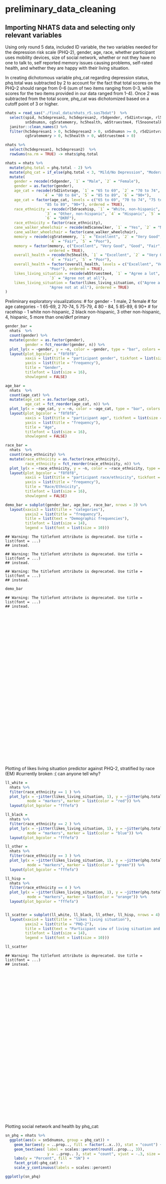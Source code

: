 preliminary\_data\_cleaning
================

## Importing NHATS data and selecting only relevant variables

Using only round 5 data, included ID variable, the two variables needed
for the depression risk scale (PHQ-2), gender, age, race, whether
participant uses mobility devices, size of social network, whether or
not they have no one to talk to, self reported memory issues causing
problems, self-rated health, and whether they are happy with their
living situation.

In creating dichotomous variable phq\_cat regarding depression status,
phq.total was subtracted by 2 to account for the fact that total scores
on the PHQ-2 should range from 0-6 (sum of two items ranging from 0-3,
while scores for the two items provided in our data ranged from 1-4).
Once 2 was subtracted from the total score, phq\_cat was dichotomized
based on a cutoff point of 3 or higher.

``` r
nhats = read_sas("./final_data/nhats_r5.sas7bdat")  %>%
  select(spid, hc5depresan1, hc5depresan2, r5dgender, r5d2intvrage, rl5dracehisp, md5canewlker, 
         sn5dnumsn, cg5ratememry, hc5health, wb5truestme4, fl5noonetalk, cg5ofmemprob) %>%
  janitor::clean_names() %>%   
  filter(hc5depresan1 > 0, hc5depresan2 > 0, sn5dnumsn >= 0, r5d2intvrage > 0, md5canewlker > 0, 
         cg5ratememry > 0, hc5health > 0, wb5truestme4 > 0)

nhats %>% 
  select(hc5depresan1, hc5depresan2)  %>% 
  rowSums(na.rm = TRUE) -> nhats$phq.total

nhats = nhats %>%
  mutate(phq.total = phq.total - 2) %>% 
  mutate(phq_cat = if_else(phq.total < 3, "Mild/No Depression", "Moderate/Severe Depression")) %>% 
  mutate(
    gender = recode(r5dgender, `1` = "Male", `2` = "Female"),
    gender = as.factor(gender),
    age_cat = recode(r5d2intvrage, `1` = "65 to 69", `2` = "70 to 74", `3` = "75 to 79", 
                 `4` = "80 to 84", `5` = "85 to 89", `6` = "90+"),
    age_cat = factor(age_cat, levels = c("65 to 69", "70 to 74", "75 to 79", "80 to 84", 
                  "85 to 89", "90+"), ordered = TRUE),
    race_ethnicity = recode(rl5dracehisp, `1` = "White, non-hispanic", `2` = "Black, non-hispanic", 
                  `3` = "Other, non-hispanic", `4` = "Hispanic", `5` = "More than one DKRF primary", 
                  `6` = "DKRF"),
    race_ethnicity = factor(race_ethnicity),
    cane_walker_wheelchair = recode(md5canewlker, `1` = "Yes", `2` = "No"),
    cane_walker_wheelchair = factor(cane_walker_wheelchair),
    memory = recode(cg5ratememry, `1` = "Excellent", `2` = "Very Good", `3` = "Good", 
                    `4` = "Fair", `5` = "Poor"),
    memory = factor(memory, c("Excellent", "Very Good", "Good", "Fair", "Poor"), 
                    ordered = TRUE),
    overall_health = recode(hc5health, `1` = "Excellent", `2` = "Very Good", `3` = "Good", 
                    `4` = "Fair", `5` = "Poor"),
    overall_health = factor(overall_health, levels = c("Excellent", "Very Good", "Good", "Fair", 
                    "Poor"), ordered = TRUE),
    likes_living_situation = recode(wb5truestme4, `1` = "Agree a lot", `2` = "Agree a little", 
                    `3` = "Agree not at all"),
    likes_living_situation = factor(likes_living_situation, c("Agree a lot", "Agree a little", 
                    "Agree not at all"), ordered = TRUE)
)
```

Preliminary exploratory visualizations: \# for gender - 1 male, 2 female
\# for age categories - 1 65-69, 2 70-74, 5 75-79, 4 80 - 84, 5 85-89, 6
90+ \# for racehisp - 1 white non-hispanic, 2 black non-hispanic, 3
other non-hispanic, 4, hispanic, 5 more than one/dkrf primary

``` r
gender_bar = 
  nhats  %>%   
  count(gender) %>% 
  mutate(gender = as.factor(gender),
         gender = fct_reorder(gender, n)) %>% 
  plot_ly(x = ~gender, y = ~n, color = ~gender, type = "bar", colors = "viridis") %>% 
  layout(plot_bgcolor = "f8f8f8",
         xaxis = list(title = "participant gender", tickfont = list(size = 11)), 
         yaxis = list(title = "frequency"), 
         title = "Gender",  
         titlefont = list(size = 16),
         showlegend = FALSE)

age_bar = 
  nhats  %>%   
  count(age_cat) %>% 
  mutate(age_cat = as.factor(age_cat),
         age_cat = fct_reorder(age_cat, n)) %>% 
  plot_ly(x = ~age_cat, y = ~n, color = ~age_cat, type = "bar", colors = "viridis") %>% 
  layout(plot_bgcolor = "f8f8f8",
         xaxis = list(title = "participant age", tickfont = list(size = 11)), 
         yaxis = list(title = "frequency"), 
         title = "Age",  
         titlefont = list(size = 16),
         showlegend = FALSE)

race_bar = 
  nhats  %>%   
  count(race_ethnicity) %>% 
  mutate(race_ethnicity = as.factor(race_ethnicity),
         race_ethnicity = fct_reorder(race_ethnicity, n)) %>% 
  plot_ly(x = ~race_ethnicity, y = ~n, color = ~race_ethnicity, type = "bar", colors = "viridis") %>% 
  layout(plot_bgcolor = "f8f8f8",
         xaxis = list(title = "participant race/ethnicity", tickfont = list(size = 11)), 
         yaxis = list(title = "frequency"), 
         title = "Race/Ethnicity",  
         titlefont = list(size = 16),
         showlegend = FALSE)

demo_bar = subplot(gender_bar, age_bar, race_bar, nrows = 3) %>%
  layout(xaxis3 = list(title = "categories"), 
         yaxis2 = list(title = "frequency"),
         title = list(text = "Demographic frequencies"), 
         titlefont = list(size = 14),
         legend = list(font = list(size = 10)))
```

    ## Warning: The titlefont attribute is deprecated. Use title = list(font = ...)
    ## instead.

    ## Warning: The titlefont attribute is deprecated. Use title = list(font = ...)
    ## instead.

    ## Warning: The titlefont attribute is deprecated. Use title = list(font = ...)
    ## instead.

``` r
demo_bar 
```

    ## Warning: The titlefont attribute is deprecated. Use title = list(font = ...)
    ## instead.

<div id="htmlwidget-64c8dfe68b00bcf84b1a" style="width:672px;height:480px;" class="plotly html-widget"></div>
<script type="application/json" data-for="htmlwidget-64c8dfe68b00bcf84b1a">{"x":{"data":[{"x":["Male"],"y":[2883],"type":"bar","name":"Male","marker":{"color":"rgba(68,1,84,1)","line":{"color":"rgba(68,1,84,1)"}},"textfont":{"color":"rgba(68,1,84,1)"},"error_y":{"color":"rgba(68,1,84,1)"},"error_x":{"color":"rgba(68,1,84,1)"},"xaxis":"x","yaxis":"y","frame":null},{"x":["Female"],"y":[3945],"type":"bar","name":"Female","marker":{"color":"rgba(253,231,37,1)","line":{"color":"rgba(253,231,37,1)"}},"textfont":{"color":"rgba(253,231,37,1)"},"error_y":{"color":"rgba(253,231,37,1)"},"error_x":{"color":"rgba(253,231,37,1)"},"xaxis":"x","yaxis":"y","frame":null},{"x":["70 to 74"],"y":[1664],"type":"bar","name":"70 to 74","marker":{"color":"rgba(253,231,37,1)","line":{"color":"rgba(253,231,37,1)"}},"textfont":{"color":"rgba(253,231,37,1)"},"error_y":{"color":"rgba(253,231,37,1)"},"error_x":{"color":"rgba(253,231,37,1)"},"xaxis":"x2","yaxis":"y2","frame":null},{"x":["75 to 79"],"y":[1484],"type":"bar","name":"75 to 79","marker":{"color":"rgba(122,209,81,1)","line":{"color":"rgba(122,209,81,1)"}},"textfont":{"color":"rgba(122,209,81,1)"},"error_y":{"color":"rgba(122,209,81,1)"},"error_x":{"color":"rgba(122,209,81,1)"},"xaxis":"x2","yaxis":"y2","frame":null},{"x":["80 to 84"],"y":[1275],"type":"bar","name":"80 to 84","marker":{"color":"rgba(34,168,132,1)","line":{"color":"rgba(34,168,132,1)"}},"textfont":{"color":"rgba(34,168,132,1)"},"error_y":{"color":"rgba(34,168,132,1)"},"error_x":{"color":"rgba(34,168,132,1)"},"xaxis":"x2","yaxis":"y2","frame":null},{"x":["65 to 69"],"y":[983],"type":"bar","name":"65 to 69","marker":{"color":"rgba(42,120,142,1)","line":{"color":"rgba(42,120,142,1)"}},"textfont":{"color":"rgba(42,120,142,1)"},"error_y":{"color":"rgba(42,120,142,1)"},"error_x":{"color":"rgba(42,120,142,1)"},"xaxis":"x2","yaxis":"y2","frame":null},{"x":["85 to 89"],"y":[888],"type":"bar","name":"85 to 89","marker":{"color":"rgba(65,68,135,1)","line":{"color":"rgba(65,68,135,1)"}},"textfont":{"color":"rgba(65,68,135,1)"},"error_y":{"color":"rgba(65,68,135,1)"},"error_x":{"color":"rgba(65,68,135,1)"},"xaxis":"x2","yaxis":"y2","frame":null},{"x":["90+"],"y":[534],"type":"bar","name":"90+","marker":{"color":"rgba(68,1,84,1)","line":{"color":"rgba(68,1,84,1)"}},"textfont":{"color":"rgba(68,1,84,1)"},"error_y":{"color":"rgba(68,1,84,1)"},"error_x":{"color":"rgba(68,1,84,1)"},"xaxis":"x2","yaxis":"y2","frame":null},{"x":["More than one DKRF primary"],"y":[8],"type":"bar","name":"More than one DKRF primary","marker":{"color":"rgba(68,1,84,1)","line":{"color":"rgba(68,1,84,1)"}},"textfont":{"color":"rgba(68,1,84,1)"},"error_y":{"color":"rgba(68,1,84,1)"},"error_x":{"color":"rgba(68,1,84,1)"},"xaxis":"x3","yaxis":"y3","frame":null},{"x":["DKRF"],"y":[27],"type":"bar","name":"DKRF","marker":{"color":"rgba(65,68,135,1)","line":{"color":"rgba(65,68,135,1)"}},"textfont":{"color":"rgba(65,68,135,1)"},"error_y":{"color":"rgba(65,68,135,1)"},"error_x":{"color":"rgba(65,68,135,1)"},"xaxis":"x3","yaxis":"y3","frame":null},{"x":["Other, non-hispanic"],"y":[187],"type":"bar","name":"Other, non-hispanic","marker":{"color":"rgba(42,120,142,1)","line":{"color":"rgba(42,120,142,1)"}},"textfont":{"color":"rgba(42,120,142,1)"},"error_y":{"color":"rgba(42,120,142,1)"},"error_x":{"color":"rgba(42,120,142,1)"},"xaxis":"x3","yaxis":"y3","frame":null},{"x":["Hispanic"],"y":[382],"type":"bar","name":"Hispanic","marker":{"color":"rgba(34,168,132,1)","line":{"color":"rgba(34,168,132,1)"}},"textfont":{"color":"rgba(34,168,132,1)"},"error_y":{"color":"rgba(34,168,132,1)"},"error_x":{"color":"rgba(34,168,132,1)"},"xaxis":"x3","yaxis":"y3","frame":null},{"x":["Black, non-hispanic"],"y":[1412],"type":"bar","name":"Black, non-hispanic","marker":{"color":"rgba(122,209,81,1)","line":{"color":"rgba(122,209,81,1)"}},"textfont":{"color":"rgba(122,209,81,1)"},"error_y":{"color":"rgba(122,209,81,1)"},"error_x":{"color":"rgba(122,209,81,1)"},"xaxis":"x3","yaxis":"y3","frame":null},{"x":["White, non-hispanic"],"y":[4812],"type":"bar","name":"White, non-hispanic","marker":{"color":"rgba(253,231,37,1)","line":{"color":"rgba(253,231,37,1)"}},"textfont":{"color":"rgba(253,231,37,1)"},"error_y":{"color":"rgba(253,231,37,1)"},"error_x":{"color":"rgba(253,231,37,1)"},"xaxis":"x3","yaxis":"y3","frame":null}],"layout":{"xaxis":{"domain":[0,1],"automargin":true,"tickfont":{"size":11},"type":"category","categoryorder":"array","categoryarray":["Male","Female"],"anchor":"y"},"xaxis2":{"domain":[0,1],"automargin":true,"tickfont":{"size":11},"type":"category","categoryorder":"array","categoryarray":["90+","85 to 89","65 to 69","80 to 84","75 to 79","70 to 74"],"anchor":"y2"},"xaxis3":{"domain":[0,1],"automargin":true,"tickfont":{"size":11},"type":"category","categoryorder":"array","categoryarray":["More than one DKRF primary","DKRF","Other, non-hispanic","Hispanic","Black, non-hispanic","White, non-hispanic"],"anchor":"y3","title":"categories"},"yaxis3":{"domain":[0,0.313333333333333],"automargin":true,"anchor":"x3"},"yaxis2":{"domain":[0.353333333333333,0.646666666666667],"automargin":true,"anchor":"x2","title":"frequency"},"yaxis":{"domain":[0.686666666666667,1],"automargin":true,"anchor":"x"},"annotations":[],"shapes":[],"images":[],"margin":{"b":40,"l":60,"t":25,"r":10},"plot_bgcolor":"f8f8f8","title":{"text":"Demographic frequencies"},"titlefont":{"size":14},"showlegend":false,"hovermode":"closest","legend":{"font":{"size":10}}},"attrs":{"1380940a5778e":{"x":{},"y":{},"color":{},"colors":"viridis","alpha_stroke":1,"sizes":[10,100],"spans":[1,20],"type":"bar"},"138092f4c2cca":{"x":{},"y":{},"color":{},"colors":"viridis","alpha_stroke":1,"sizes":[10,100],"spans":[1,20],"type":"bar"},"1380932109a08":{"x":{},"y":{},"color":{},"colors":"viridis","alpha_stroke":1,"sizes":[10,100],"spans":[1,20],"type":"bar"}},"source":"A","config":{"modeBarButtonsToAdd":["hoverclosest","hovercompare"],"showSendToCloud":false},"highlight":{"on":"plotly_click","persistent":false,"dynamic":false,"selectize":false,"opacityDim":0.2,"selected":{"opacity":1},"debounce":0},"subplot":true,"shinyEvents":["plotly_hover","plotly_click","plotly_selected","plotly_relayout","plotly_brushed","plotly_brushing","plotly_clickannotation","plotly_doubleclick","plotly_deselect","plotly_afterplot","plotly_sunburstclick"],"base_url":"https://plot.ly"},"evals":[],"jsHooks":[]}</script>

Plotting of likes living situation predictor against PHQ-2, stratified
by race (EM) \#currently broken :( can anyone tell why?

``` r
ll_white = 
  nhats %>%   
  filter(race_ethnicity == 1 ) %>% 
  plot_ly(x = ~jitter(likes_living_situation, 1), y = ~jitter(phq.total, 1), color = ~likes_living_situation, type = "scatter", 
          mode = "markers", marker = list(color = "red")) %>% 
  layout(plot_bgcolor = "fffefa") 

ll_black = 
  nhats %>%   
  filter(race_ethnicity == 2 ) %>% 
  plot_ly(x = ~jitter(likes_living_situation, 1), y = ~jitter(phq.total, 1), color = ~likes_living_situation, type = "scatter", 
          mode = "markers", marker = list(color = "blue")) %>% 
  layout(plot_bgcolor = "fffefa") 

ll_other = 
  nhats %>%   
  filter(race_ethnicity == 3 ) %>% 
  plot_ly(x = ~jitter(likes_living_situation, 1), y = ~jitter(phq.total, 1), color = ~likes_living_situation, type = "scatter", 
          mode = "markers", marker = list(color = "green")) %>% 
  layout(plot_bgcolor = "fffefa") 

ll_hisp = 
  nhats %>%   
  filter(race_ethnicity == 4 ) %>% 
  plot_ly(x = ~jitter(likes_living_situation, 1), y = ~jitter(phq.total, 1), color = ~likes_living_situation, type = "scatter", 
          mode = "markers", marker = list(color = "orange")) %>% 
  layout(plot_bgcolor = "fffefa") 


ll_scatter = subplot(ll_white, ll_black, ll_other, ll_hisp, nrows = 4) %>%
  layout(xaxis4 = list(title = "likes living situation"), 
         yaxis2 = list(title = "PHQ-2"),
         title = list(text = "Participant view of living situation and PHQ-2 score distribution"), 
         titlefont = list(size = 14),
         legend = list(font = list(size = 10)))

ll_scatter 
```

    ## Warning: The titlefont attribute is deprecated. Use title = list(font = ...)
    ## instead.

<div id="htmlwidget-45300a4afc2d23a5f891" style="width:672px;height:480px;" class="plotly html-widget"></div>
<script type="application/json" data-for="htmlwidget-45300a4afc2d23a5f891">{"x":{"data":[{"mode":"markers","marker":{"color":"red","line":{"color":"rgba(31,119,180,1)"}},"type":"scatter","error_y":{"color":"rgba(31,119,180,1)"},"error_x":{"color":"rgba(31,119,180,1)"},"line":{"color":"rgba(31,119,180,1)"},"xaxis":"x","yaxis":"y","frame":null},{"mode":"markers","marker":{"color":"blue","line":{"color":"rgba(255,127,14,1)"}},"type":"scatter","error_y":{"color":"rgba(255,127,14,1)"},"error_x":{"color":"rgba(255,127,14,1)"},"line":{"color":"rgba(255,127,14,1)"},"xaxis":"x2","yaxis":"y2","frame":null},{"mode":"markers","marker":{"color":"green","line":{"color":"rgba(44,160,44,1)"}},"type":"scatter","error_y":{"color":"rgba(44,160,44,1)"},"error_x":{"color":"rgba(44,160,44,1)"},"line":{"color":"rgba(44,160,44,1)"},"xaxis":"x3","yaxis":"y3","frame":null},{"mode":"markers","marker":{"color":"orange","line":{"color":"rgba(214,39,40,1)"}},"type":"scatter","error_y":{"color":"rgba(214,39,40,1)"},"error_x":{"color":"rgba(214,39,40,1)"},"line":{"color":"rgba(214,39,40,1)"},"xaxis":"x4","yaxis":"y4","frame":null}],"layout":{"xaxis":{"domain":[0,1],"automargin":true,"anchor":"y"},"xaxis2":{"domain":[0,1],"automargin":true,"anchor":"y2"},"xaxis3":{"domain":[0,1],"automargin":true,"anchor":"y3"},"xaxis4":{"domain":[0,1],"automargin":true,"anchor":"y4","title":"likes living situation"},"yaxis4":{"domain":[0,0.23],"automargin":true,"anchor":"x4"},"yaxis3":{"domain":[0.27,0.48],"automargin":true,"anchor":"x3"},"yaxis2":{"domain":[0.52,0.73],"automargin":true,"anchor":"x2","title":"PHQ-2"},"yaxis":{"domain":[0.77,1],"automargin":true,"anchor":"x"},"annotations":[],"shapes":[],"images":[],"margin":{"b":40,"l":60,"t":25,"r":10},"plot_bgcolor":"fffefa","hovermode":"closest","showlegend":true,"title":{"text":"Participant view of living situation and PHQ-2 score distribution"},"titlefont":{"size":14},"legend":{"font":{"size":10}}},"attrs":{"138092dccaf98":{"x":{},"y":{},"mode":"markers","marker":{"color":"red"},"color":{},"alpha_stroke":1,"sizes":[10,100],"spans":[1,20],"type":"scatter"},"13809591c3ba5":{"x":{},"y":{},"mode":"markers","marker":{"color":"blue"},"color":{},"alpha_stroke":1,"sizes":[10,100],"spans":[1,20],"type":"scatter"},"138094c8ffb57":{"x":{},"y":{},"mode":"markers","marker":{"color":"green"},"color":{},"alpha_stroke":1,"sizes":[10,100],"spans":[1,20],"type":"scatter"},"13809be3406":{"x":{},"y":{},"mode":"markers","marker":{"color":"orange"},"color":{},"alpha_stroke":1,"sizes":[10,100],"spans":[1,20],"type":"scatter"}},"source":"A","config":{"modeBarButtonsToAdd":["hoverclosest","hovercompare"],"showSendToCloud":false},"highlight":{"on":"plotly_click","persistent":false,"dynamic":false,"selectize":false,"opacityDim":0.2,"selected":{"opacity":1},"debounce":0},"subplot":true,"shinyEvents":["plotly_hover","plotly_click","plotly_selected","plotly_relayout","plotly_brushed","plotly_brushing","plotly_clickannotation","plotly_doubleclick","plotly_deselect","plotly_afterplot","plotly_sunburstclick"],"base_url":"https://plot.ly"},"evals":[],"jsHooks":[]}</script>

Plotting social network and health by phq\_cat:

``` r
sn_phq = nhats %>% 
  ggplot(aes(x = sn5dnumsn, group = phq_cat)) + 
    geom_bar(aes(y = ..prop.., fill = factor(..x..)), stat = "count") +
    geom_text(aes( label = scales::percent(round(..prop.., 3)),
                   y = ..prop.. ), stat = "count", vjust = -.3, size = 2.5) +
    labs(y = "Percent", fill = "SN") +
    facet_grid(~phq_cat) +
    scale_y_continuous(labels = scales::percent)

ggplotly(sn_phq)
```

<div id="htmlwidget-39eae5a890653c4c09e5" style="width:672px;height:480px;" class="plotly html-widget"></div>
<script type="application/json" data-for="htmlwidget-39eae5a890653c4c09e5">{"x":{"data":[{"orientation":"v","width":0.9,"base":0,"x":[0],"y":[0.0478572619643155],"text":"sn5dnumsn: 0<br />phq_cat: Mild/No Depression<br />prop: 0.04785726<br />factor(x): 0","type":"bar","textposition":"none","marker":{"autocolorscale":false,"color":"rgba(248,118,109,1)","line":{"width":1.88976377952756,"color":"transparent"}},"name":"0","legendgroup":"0","showlegend":true,"xaxis":"x","yaxis":"y","hoverinfo":"text","frame":null},{"orientation":"v","width":0.9,"base":0,"x":[0],"y":[0.0661853188929001],"text":"sn5dnumsn: 0<br />phq_cat: Moderate/Severe Depression<br />prop: 0.06618532<br />factor(x): 0","type":"bar","textposition":"none","marker":{"autocolorscale":false,"color":"rgba(248,118,109,1)","line":{"width":1.88976377952756,"color":"transparent"}},"name":"0","legendgroup":"0","showlegend":false,"xaxis":"x2","yaxis":"y","hoverinfo":"text","frame":null},{"orientation":"v","width":0.9,"base":0,"x":[1],"y":[0.327830581957645],"text":"sn5dnumsn: 1<br />phq_cat: Mild/No Depression<br />prop: 0.32783058<br />factor(x): 1","type":"bar","textposition":"none","marker":{"autocolorscale":false,"color":"rgba(183,159,0,1)","line":{"width":1.88976377952756,"color":"transparent"}},"name":"1","legendgroup":"1","showlegend":true,"xaxis":"x","yaxis":"y","hoverinfo":"text","frame":null},{"orientation":"v","width":0.9,"base":0,"x":[1],"y":[0.34777376654633],"text":"sn5dnumsn: 1<br />phq_cat: Moderate/Severe Depression<br />prop: 0.34777377<br />factor(x): 1","type":"bar","textposition":"none","marker":{"autocolorscale":false,"color":"rgba(183,159,0,1)","line":{"width":1.88976377952756,"color":"transparent"}},"name":"1","legendgroup":"1","showlegend":false,"xaxis":"x2","yaxis":"y","hoverinfo":"text","frame":null},{"orientation":"v","width":0.9,"base":0,"x":[2],"y":[0.268634317158579],"text":"sn5dnumsn: 2<br />phq_cat: Mild/No Depression<br />prop: 0.26863432<br />factor(x): 2","type":"bar","textposition":"none","marker":{"autocolorscale":false,"color":"rgba(0,186,56,1)","line":{"width":1.88976377952756,"color":"transparent"}},"name":"2","legendgroup":"2","showlegend":true,"xaxis":"x","yaxis":"y","hoverinfo":"text","frame":null},{"orientation":"v","width":0.9,"base":0,"x":[2],"y":[0.290012033694344],"text":"sn5dnumsn: 2<br />phq_cat: Moderate/Severe Depression<br />prop: 0.29001203<br />factor(x): 2","type":"bar","textposition":"none","marker":{"autocolorscale":false,"color":"rgba(0,186,56,1)","line":{"width":1.88976377952756,"color":"transparent"}},"name":"2","legendgroup":"2","showlegend":false,"xaxis":"x2","yaxis":"y","hoverinfo":"text","frame":null},{"orientation":"v","width":0.9,"base":0,"x":[3],"y":[0.177088544272136],"text":"sn5dnumsn: 3<br />phq_cat: Mild/No Depression<br />prop: 0.17708854<br />factor(x): 3","type":"bar","textposition":"none","marker":{"autocolorscale":false,"color":"rgba(0,191,196,1)","line":{"width":1.88976377952756,"color":"transparent"}},"name":"3","legendgroup":"3","showlegend":true,"xaxis":"x","yaxis":"y","hoverinfo":"text","frame":null},{"orientation":"v","width":0.9,"base":0,"x":[3],"y":[0.161251504211793],"text":"sn5dnumsn: 3<br />phq_cat: Moderate/Severe Depression<br />prop: 0.16125150<br />factor(x): 3","type":"bar","textposition":"none","marker":{"autocolorscale":false,"color":"rgba(0,191,196,1)","line":{"width":1.88976377952756,"color":"transparent"}},"name":"3","legendgroup":"3","showlegend":false,"xaxis":"x2","yaxis":"y","hoverinfo":"text","frame":null},{"orientation":"v","width":0.9,"base":0,"x":[4],"y":[0.096381524095381],"text":"sn5dnumsn: 4<br />phq_cat: Mild/No Depression<br />prop: 0.09638152<br />factor(x): 4","type":"bar","textposition":"none","marker":{"autocolorscale":false,"color":"rgba(97,156,255,1)","line":{"width":1.88976377952756,"color":"transparent"}},"name":"4","legendgroup":"4","showlegend":true,"xaxis":"x","yaxis":"y","hoverinfo":"text","frame":null},{"orientation":"v","width":0.9,"base":0,"x":[4],"y":[0.0697954271961492],"text":"sn5dnumsn: 4<br />phq_cat: Moderate/Severe Depression<br />prop: 0.06979543<br />factor(x): 4","type":"bar","textposition":"none","marker":{"autocolorscale":false,"color":"rgba(97,156,255,1)","line":{"width":1.88976377952756,"color":"transparent"}},"name":"4","legendgroup":"4","showlegend":false,"xaxis":"x2","yaxis":"y","hoverinfo":"text","frame":null},{"orientation":"v","width":0.9,"base":0,"x":[5],"y":[0.0822077705519426],"text":"sn5dnumsn: 5<br />phq_cat: Mild/No Depression<br />prop: 0.08220777<br />factor(x): 5","type":"bar","textposition":"none","marker":{"autocolorscale":false,"color":"rgba(245,100,227,1)","line":{"width":1.88976377952756,"color":"transparent"}},"name":"5","legendgroup":"5","showlegend":true,"xaxis":"x","yaxis":"y","hoverinfo":"text","frame":null},{"orientation":"v","width":0.9,"base":0,"x":[5],"y":[0.0649819494584837],"text":"sn5dnumsn: 5<br />phq_cat: Moderate/Severe Depression<br />prop: 0.06498195<br />factor(x): 5","type":"bar","textposition":"none","marker":{"autocolorscale":false,"color":"rgba(245,100,227,1)","line":{"width":1.88976377952756,"color":"transparent"}},"name":"5","legendgroup":"5","showlegend":false,"xaxis":"x2","yaxis":"y","hoverinfo":"text","frame":null},{"x":[0,1,2,3,4,5],"y":[0.0478572619643155,0.327830581957645,0.268634317158579,0.177088544272136,0.096381524095381,0.0822077705519426],"text":["4.80%","32.80%","26.90%","17.70%","9.60%","8.20%"],"hovertext":["sn5dnumsn: 0<br />phq_cat: Mild/No Depression<br />prop: 0.04785726<br />scales::percent(round(prop, 3)): 4.80%","sn5dnumsn: 1<br />phq_cat: Mild/No Depression<br />prop: 0.32783058<br />scales::percent(round(prop, 3)): 32.80%","sn5dnumsn: 2<br />phq_cat: Mild/No Depression<br />prop: 0.26863432<br />scales::percent(round(prop, 3)): 26.90%","sn5dnumsn: 3<br />phq_cat: Mild/No Depression<br />prop: 0.17708854<br />scales::percent(round(prop, 3)): 17.70%","sn5dnumsn: 4<br />phq_cat: Mild/No Depression<br />prop: 0.09638152<br />scales::percent(round(prop, 3)): 9.60%","sn5dnumsn: 5<br />phq_cat: Mild/No Depression<br />prop: 0.08220777<br />scales::percent(round(prop, 3)): 8.20%"],"textfont":{"size":9.4488188976378,"color":"rgba(0,0,0,1)"},"type":"scatter","mode":"text","hoveron":"points","showlegend":false,"xaxis":"x","yaxis":"y","hoverinfo":"text","frame":null},{"x":[0,1,2,3,4,5],"y":[0.0661853188929001,0.34777376654633,0.290012033694344,0.161251504211793,0.0697954271961492,0.0649819494584837],"text":["6.60%","34.80%","29.00%","16.10%","7.00%","6.50%"],"hovertext":["sn5dnumsn: 0<br />phq_cat: Moderate/Severe Depression<br />prop: 0.06618532<br />scales::percent(round(prop, 3)): 6.60%","sn5dnumsn: 1<br />phq_cat: Moderate/Severe Depression<br />prop: 0.34777377<br />scales::percent(round(prop, 3)): 34.80%","sn5dnumsn: 2<br />phq_cat: Moderate/Severe Depression<br />prop: 0.29001203<br />scales::percent(round(prop, 3)): 29.00%","sn5dnumsn: 3<br />phq_cat: Moderate/Severe Depression<br />prop: 0.16125150<br />scales::percent(round(prop, 3)): 16.10%","sn5dnumsn: 4<br />phq_cat: Moderate/Severe Depression<br />prop: 0.06979543<br />scales::percent(round(prop, 3)): 7.00%","sn5dnumsn: 5<br />phq_cat: Moderate/Severe Depression<br />prop: 0.06498195<br />scales::percent(round(prop, 3)): 6.50%"],"textfont":{"size":9.4488188976378,"color":"rgba(0,0,0,1)"},"type":"scatter","mode":"text","hoveron":"points","showlegend":false,"xaxis":"x2","yaxis":"y","hoverinfo":"text","frame":null}],"layout":{"margin":{"t":37.9178082191781,"r":18.9954337899543,"b":40.1826484018265,"l":43.1050228310502},"plot_bgcolor":"rgba(235,235,235,1)","paper_bgcolor":"rgba(255,255,255,1)","font":{"color":"rgba(0,0,0,1)","family":"","size":14.6118721461187},"xaxis":{"domain":[0,0.489128071319852],"automargin":true,"type":"linear","autorange":false,"range":[-0.745,5.745],"tickmode":"array","ticktext":["0","2","4"],"tickvals":[0,2,4],"categoryorder":"array","categoryarray":["0","2","4"],"nticks":null,"ticks":"outside","tickcolor":"rgba(51,51,51,1)","ticklen":3.65296803652968,"tickwidth":0.66417600664176,"showticklabels":true,"tickfont":{"color":"rgba(77,77,77,1)","family":"","size":11.689497716895},"tickangle":-0,"showline":false,"linecolor":null,"linewidth":0,"showgrid":true,"gridcolor":"rgba(255,255,255,1)","gridwidth":0.66417600664176,"zeroline":false,"anchor":"y","title":"","hoverformat":".2f"},"annotations":[{"text":"sn5dnumsn","x":0.5,"y":0,"showarrow":false,"ax":0,"ay":0,"font":{"color":"rgba(0,0,0,1)","family":"","size":14.6118721461187},"xref":"paper","yref":"paper","textangle":-0,"xanchor":"center","yanchor":"top","annotationType":"axis","yshift":-21.9178082191781},{"text":"Percent","x":0,"y":0.5,"showarrow":false,"ax":0,"ay":0,"font":{"color":"rgba(0,0,0,1)","family":"","size":14.6118721461187},"xref":"paper","yref":"paper","textangle":-90,"xanchor":"right","yanchor":"center","annotationType":"axis","xshift":-27.7625570776256},{"text":"Mild/No Depression","x":0.244564035659926,"y":1,"showarrow":false,"ax":0,"ay":0,"font":{"color":"rgba(26,26,26,1)","family":"","size":11.689497716895},"xref":"paper","yref":"paper","textangle":-0,"xanchor":"center","yanchor":"bottom"},{"text":"Moderate/Severe Depression","x":0.755435964340074,"y":1,"showarrow":false,"ax":0,"ay":0,"font":{"color":"rgba(26,26,26,1)","family":"","size":11.689497716895},"xref":"paper","yref":"paper","textangle":-0,"xanchor":"center","yanchor":"bottom"}],"yaxis":{"domain":[0,1],"automargin":true,"type":"linear","autorange":false,"range":[-0.0173886883273165,0.365162454873646],"tickmode":"array","ticktext":["0%","10%","20%","30%"],"tickvals":[0,0.1,0.2,0.3],"categoryorder":"array","categoryarray":["0%","10%","20%","30%"],"nticks":null,"ticks":"outside","tickcolor":"rgba(51,51,51,1)","ticklen":3.65296803652968,"tickwidth":0.66417600664176,"showticklabels":true,"tickfont":{"color":"rgba(77,77,77,1)","family":"","size":11.689497716895},"tickangle":-0,"showline":false,"linecolor":null,"linewidth":0,"showgrid":true,"gridcolor":"rgba(255,255,255,1)","gridwidth":0.66417600664176,"zeroline":false,"anchor":"x","title":"","hoverformat":".2f"},"shapes":[{"type":"rect","fillcolor":null,"line":{"color":null,"width":0,"linetype":[]},"yref":"paper","xref":"paper","x0":0,"x1":0.489128071319852,"y0":0,"y1":1},{"type":"rect","fillcolor":"rgba(217,217,217,1)","line":{"color":"transparent","width":0.66417600664176,"linetype":"solid"},"yref":"paper","xref":"paper","x0":0,"x1":0.489128071319852,"y0":0,"y1":23.37899543379,"yanchor":1,"ysizemode":"pixel"},{"type":"rect","fillcolor":null,"line":{"color":null,"width":0,"linetype":[]},"yref":"paper","xref":"paper","x0":0.510871928680148,"x1":1,"y0":0,"y1":1},{"type":"rect","fillcolor":"rgba(217,217,217,1)","line":{"color":"transparent","width":0.66417600664176,"linetype":"solid"},"yref":"paper","xref":"paper","x0":0.510871928680148,"x1":1,"y0":0,"y1":23.37899543379,"yanchor":1,"ysizemode":"pixel"}],"xaxis2":{"type":"linear","autorange":false,"range":[-0.745,5.745],"tickmode":"array","ticktext":["0","2","4"],"tickvals":[0,2,4],"categoryorder":"array","categoryarray":["0","2","4"],"nticks":null,"ticks":"outside","tickcolor":"rgba(51,51,51,1)","ticklen":3.65296803652968,"tickwidth":0.66417600664176,"showticklabels":true,"tickfont":{"color":"rgba(77,77,77,1)","family":"","size":11.689497716895},"tickangle":-0,"showline":false,"linecolor":null,"linewidth":0,"showgrid":true,"domain":[0.510871928680148,1],"gridcolor":"rgba(255,255,255,1)","gridwidth":0.66417600664176,"zeroline":false,"anchor":"y","title":"","hoverformat":".2f"},"showlegend":true,"legend":{"bgcolor":"rgba(255,255,255,1)","bordercolor":"transparent","borderwidth":1.88976377952756,"font":{"color":"rgba(0,0,0,1)","family":"","size":11.689497716895},"title":{"text":"SN","font":{"color":"rgba(0,0,0,1)","family":"","size":14.6118721461187}}},"hovermode":"closest","barmode":"relative"},"config":{"doubleClick":"reset","modeBarButtonsToAdd":["hoverclosest","hovercompare"],"showSendToCloud":false},"source":"A","attrs":{"1380965520a8f":{"x":{},"y":{},"fill":{},"type":"bar"},"138096d336640":{"x":{},"y":{},"label":{}}},"cur_data":"1380965520a8f","visdat":{"1380965520a8f":["function (y) ","x"],"138096d336640":["function (y) ","x"]},"highlight":{"on":"plotly_click","persistent":false,"dynamic":false,"selectize":false,"opacityDim":0.2,"selected":{"opacity":1},"debounce":0},"shinyEvents":["plotly_hover","plotly_click","plotly_selected","plotly_relayout","plotly_brushed","plotly_brushing","plotly_clickannotation","plotly_doubleclick","plotly_deselect","plotly_afterplot","plotly_sunburstclick"],"base_url":"https://plot.ly"},"evals":[],"jsHooks":[]}</script>

``` r
health_phq = nhats %>% 
  filter(hc5health > 0) %>%
  ggplot(aes(x = hc5health, group = phq_cat)) + 
    geom_bar(aes(y = ..prop.., fill = factor(..x..)), stat = "count") +
    geom_text(aes( label = scales::percent(round(..prop.., 3)),
                   y = ..prop.. ), stat = "count", vjust = -.3, size = 2.5) +
    labs(y = "Percent", fill = "SN") +
    facet_grid(~phq_cat) +
    scale_y_continuous(labels = scales::percent)

ggplotly(health_phq)
```

<div id="htmlwidget-959d81dc5bd78fb95104" style="width:672px;height:480px;" class="plotly html-widget"></div>
<script type="application/json" data-for="htmlwidget-959d81dc5bd78fb95104">{"x":{"data":[{"orientation":"v","width":0.9,"base":0,"x":[1],"y":[0.130398532599633],"text":"hc5health: 1<br />phq_cat: Mild/No Depression<br />prop: 0.13039853<br />factor(x): 1","type":"bar","textposition":"none","marker":{"autocolorscale":false,"color":"rgba(248,118,109,1)","line":{"width":1.88976377952756,"color":"transparent"}},"name":"1","legendgroup":"1","showlegend":true,"xaxis":"x","yaxis":"y","hoverinfo":"text","frame":null},{"orientation":"v","width":0.9,"base":0,"x":[1],"y":[0.0336943441636582],"text":"hc5health: 1<br />phq_cat: Moderate/Severe Depression<br />prop: 0.03369434<br />factor(x): 1","type":"bar","textposition":"none","marker":{"autocolorscale":false,"color":"rgba(248,118,109,1)","line":{"width":1.88976377952756,"color":"transparent"}},"name":"1","legendgroup":"1","showlegend":false,"xaxis":"x2","yaxis":"y","hoverinfo":"text","frame":null},{"orientation":"v","width":0.9,"base":0,"x":[2],"y":[0.31415707853927],"text":"hc5health: 2<br />phq_cat: Mild/No Depression<br />prop: 0.31415708<br />factor(x): 2","type":"bar","textposition":"none","marker":{"autocolorscale":false,"color":"rgba(163,165,0,1)","line":{"width":1.88976377952756,"color":"transparent"}},"name":"2","legendgroup":"2","showlegend":true,"xaxis":"x","yaxis":"y","hoverinfo":"text","frame":null},{"orientation":"v","width":0.9,"base":0,"x":[2],"y":[0.1323706377858],"text":"hc5health: 2<br />phq_cat: Moderate/Severe Depression<br />prop: 0.13237064<br />factor(x): 2","type":"bar","textposition":"none","marker":{"autocolorscale":false,"color":"rgba(163,165,0,1)","line":{"width":1.88976377952756,"color":"transparent"}},"name":"2","legendgroup":"2","showlegend":false,"xaxis":"x2","yaxis":"y","hoverinfo":"text","frame":null},{"orientation":"v","width":0.9,"base":0,"x":[3],"y":[0.349007837251959],"text":"hc5health: 3<br />phq_cat: Mild/No Depression<br />prop: 0.34900784<br />factor(x): 3","type":"bar","textposition":"none","marker":{"autocolorscale":false,"color":"rgba(0,191,125,1)","line":{"width":1.88976377952756,"color":"transparent"}},"name":"3","legendgroup":"3","showlegend":true,"xaxis":"x","yaxis":"y","hoverinfo":"text","frame":null},{"orientation":"v","width":0.9,"base":0,"x":[3],"y":[0.296028880866426],"text":"hc5health: 3<br />phq_cat: Moderate/Severe Depression<br />prop: 0.29602888<br />factor(x): 3","type":"bar","textposition":"none","marker":{"autocolorscale":false,"color":"rgba(0,191,125,1)","line":{"width":1.88976377952756,"color":"transparent"}},"name":"3","legendgroup":"3","showlegend":false,"xaxis":"x2","yaxis":"y","hoverinfo":"text","frame":null},{"orientation":"v","width":0.9,"base":0,"x":[4],"y":[0.175921293980323],"text":"hc5health: 4<br />phq_cat: Mild/No Depression<br />prop: 0.17592129<br />factor(x): 4","type":"bar","textposition":"none","marker":{"autocolorscale":false,"color":"rgba(0,176,246,1)","line":{"width":1.88976377952756,"color":"transparent"}},"name":"4","legendgroup":"4","showlegend":true,"xaxis":"x","yaxis":"y","hoverinfo":"text","frame":null},{"orientation":"v","width":0.9,"base":0,"x":[4],"y":[0.351383874849579],"text":"hc5health: 4<br />phq_cat: Moderate/Severe Depression<br />prop: 0.35138387<br />factor(x): 4","type":"bar","textposition":"none","marker":{"autocolorscale":false,"color":"rgba(0,176,246,1)","line":{"width":1.88976377952756,"color":"transparent"}},"name":"4","legendgroup":"4","showlegend":false,"xaxis":"x2","yaxis":"y","hoverinfo":"text","frame":null},{"orientation":"v","width":0.9,"base":0,"x":[5],"y":[0.0305152576288144],"text":"hc5health: 5<br />phq_cat: Mild/No Depression<br />prop: 0.03051526<br />factor(x): 5","type":"bar","textposition":"none","marker":{"autocolorscale":false,"color":"rgba(231,107,243,1)","line":{"width":1.88976377952756,"color":"transparent"}},"name":"5","legendgroup":"5","showlegend":true,"xaxis":"x","yaxis":"y","hoverinfo":"text","frame":null},{"orientation":"v","width":0.9,"base":0,"x":[5],"y":[0.186522262334537],"text":"hc5health: 5<br />phq_cat: Moderate/Severe Depression<br />prop: 0.18652226<br />factor(x): 5","type":"bar","textposition":"none","marker":{"autocolorscale":false,"color":"rgba(231,107,243,1)","line":{"width":1.88976377952756,"color":"transparent"}},"name":"5","legendgroup":"5","showlegend":false,"xaxis":"x2","yaxis":"y","hoverinfo":"text","frame":null},{"x":[1,2,3,4,5],"y":[0.130398532599633,0.31415707853927,0.349007837251959,0.175921293980323,0.0305152576288144],"text":["13.00%","31.40%","34.90%","17.60%","3.10%"],"hovertext":["hc5health: 1<br />phq_cat: Mild/No Depression<br />prop: 0.13039853<br />scales::percent(round(prop, 3)): 13.00%","hc5health: 2<br />phq_cat: Mild/No Depression<br />prop: 0.31415708<br />scales::percent(round(prop, 3)): 31.40%","hc5health: 3<br />phq_cat: Mild/No Depression<br />prop: 0.34900784<br />scales::percent(round(prop, 3)): 34.90%","hc5health: 4<br />phq_cat: Mild/No Depression<br />prop: 0.17592129<br />scales::percent(round(prop, 3)): 17.60%","hc5health: 5<br />phq_cat: Mild/No Depression<br />prop: 0.03051526<br />scales::percent(round(prop, 3)): 3.10%"],"textfont":{"size":9.4488188976378,"color":"rgba(0,0,0,1)"},"type":"scatter","mode":"text","hoveron":"points","showlegend":false,"xaxis":"x","yaxis":"y","hoverinfo":"text","frame":null},{"x":[1,2,3,4,5],"y":[0.0336943441636582,0.1323706377858,0.296028880866426,0.351383874849579,0.186522262334537],"text":["3.40%","13.20%","29.60%","35.10%","18.70%"],"hovertext":["hc5health: 1<br />phq_cat: Moderate/Severe Depression<br />prop: 0.03369434<br />scales::percent(round(prop, 3)): 3.40%","hc5health: 2<br />phq_cat: Moderate/Severe Depression<br />prop: 0.13237064<br />scales::percent(round(prop, 3)): 13.20%","hc5health: 3<br />phq_cat: Moderate/Severe Depression<br />prop: 0.29602888<br />scales::percent(round(prop, 3)): 29.60%","hc5health: 4<br />phq_cat: Moderate/Severe Depression<br />prop: 0.35138387<br />scales::percent(round(prop, 3)): 35.10%","hc5health: 5<br />phq_cat: Moderate/Severe Depression<br />prop: 0.18652226<br />scales::percent(round(prop, 3)): 18.70%"],"textfont":{"size":9.4488188976378,"color":"rgba(0,0,0,1)"},"type":"scatter","mode":"text","hoveron":"points","showlegend":false,"xaxis":"x2","yaxis":"y","hoverinfo":"text","frame":null}],"layout":{"margin":{"t":37.9178082191781,"r":18.9954337899543,"b":40.1826484018265,"l":43.1050228310502},"plot_bgcolor":"rgba(235,235,235,1)","paper_bgcolor":"rgba(255,255,255,1)","font":{"color":"rgba(0,0,0,1)","family":"","size":14.6118721461187},"xaxis":{"domain":[0,0.489128071319852],"automargin":true,"type":"linear","autorange":false,"range":[0.305,5.695],"tickmode":"array","ticktext":["1","2","3","4","5"],"tickvals":[1,2,3,4,5],"categoryorder":"array","categoryarray":["1","2","3","4","5"],"nticks":null,"ticks":"outside","tickcolor":"rgba(51,51,51,1)","ticklen":3.65296803652968,"tickwidth":0.66417600664176,"showticklabels":true,"tickfont":{"color":"rgba(77,77,77,1)","family":"","size":11.689497716895},"tickangle":-0,"showline":false,"linecolor":null,"linewidth":0,"showgrid":true,"gridcolor":"rgba(255,255,255,1)","gridwidth":0.66417600664176,"zeroline":false,"anchor":"y","title":"","hoverformat":".2f"},"annotations":[{"text":"hc5health","x":0.5,"y":0,"showarrow":false,"ax":0,"ay":0,"font":{"color":"rgba(0,0,0,1)","family":"","size":14.6118721461187},"xref":"paper","yref":"paper","textangle":-0,"xanchor":"center","yanchor":"top","annotationType":"axis","yshift":-21.9178082191781},{"text":"Percent","x":0,"y":0.5,"showarrow":false,"ax":0,"ay":0,"font":{"color":"rgba(0,0,0,1)","family":"","size":14.6118721461187},"xref":"paper","yref":"paper","textangle":-90,"xanchor":"right","yanchor":"center","annotationType":"axis","xshift":-27.7625570776256},{"text":"Mild/No Depression","x":0.244564035659926,"y":1,"showarrow":false,"ax":0,"ay":0,"font":{"color":"rgba(26,26,26,1)","family":"","size":11.689497716895},"xref":"paper","yref":"paper","textangle":-0,"xanchor":"center","yanchor":"bottom"},{"text":"Moderate/Severe Depression","x":0.755435964340074,"y":1,"showarrow":false,"ax":0,"ay":0,"font":{"color":"rgba(26,26,26,1)","family":"","size":11.689497716895},"xref":"paper","yref":"paper","textangle":-0,"xanchor":"center","yanchor":"bottom"}],"yaxis":{"domain":[0,1],"automargin":true,"type":"linear","autorange":false,"range":[-0.0175691937424789,0.368953068592058],"tickmode":"array","ticktext":["0%","10%","20%","30%"],"tickvals":[0,0.1,0.2,0.3],"categoryorder":"array","categoryarray":["0%","10%","20%","30%"],"nticks":null,"ticks":"outside","tickcolor":"rgba(51,51,51,1)","ticklen":3.65296803652968,"tickwidth":0.66417600664176,"showticklabels":true,"tickfont":{"color":"rgba(77,77,77,1)","family":"","size":11.689497716895},"tickangle":-0,"showline":false,"linecolor":null,"linewidth":0,"showgrid":true,"gridcolor":"rgba(255,255,255,1)","gridwidth":0.66417600664176,"zeroline":false,"anchor":"x","title":"","hoverformat":".2f"},"shapes":[{"type":"rect","fillcolor":null,"line":{"color":null,"width":0,"linetype":[]},"yref":"paper","xref":"paper","x0":0,"x1":0.489128071319852,"y0":0,"y1":1},{"type":"rect","fillcolor":"rgba(217,217,217,1)","line":{"color":"transparent","width":0.66417600664176,"linetype":"solid"},"yref":"paper","xref":"paper","x0":0,"x1":0.489128071319852,"y0":0,"y1":23.37899543379,"yanchor":1,"ysizemode":"pixel"},{"type":"rect","fillcolor":null,"line":{"color":null,"width":0,"linetype":[]},"yref":"paper","xref":"paper","x0":0.510871928680148,"x1":1,"y0":0,"y1":1},{"type":"rect","fillcolor":"rgba(217,217,217,1)","line":{"color":"transparent","width":0.66417600664176,"linetype":"solid"},"yref":"paper","xref":"paper","x0":0.510871928680148,"x1":1,"y0":0,"y1":23.37899543379,"yanchor":1,"ysizemode":"pixel"}],"xaxis2":{"type":"linear","autorange":false,"range":[0.305,5.695],"tickmode":"array","ticktext":["1","2","3","4","5"],"tickvals":[1,2,3,4,5],"categoryorder":"array","categoryarray":["1","2","3","4","5"],"nticks":null,"ticks":"outside","tickcolor":"rgba(51,51,51,1)","ticklen":3.65296803652968,"tickwidth":0.66417600664176,"showticklabels":true,"tickfont":{"color":"rgba(77,77,77,1)","family":"","size":11.689497716895},"tickangle":-0,"showline":false,"linecolor":null,"linewidth":0,"showgrid":true,"domain":[0.510871928680148,1],"gridcolor":"rgba(255,255,255,1)","gridwidth":0.66417600664176,"zeroline":false,"anchor":"y","title":"","hoverformat":".2f"},"showlegend":true,"legend":{"bgcolor":"rgba(255,255,255,1)","bordercolor":"transparent","borderwidth":1.88976377952756,"font":{"color":"rgba(0,0,0,1)","family":"","size":11.689497716895},"title":{"text":"SN","font":{"color":"rgba(0,0,0,1)","family":"","size":14.6118721461187}}},"hovermode":"closest","barmode":"relative"},"config":{"doubleClick":"reset","modeBarButtonsToAdd":["hoverclosest","hovercompare"],"showSendToCloud":false},"source":"A","attrs":{"13809508f85e4":{"x":{},"y":{},"fill":{},"type":"bar"},"138097e9f650d":{"x":{},"y":{},"label":{}}},"cur_data":"13809508f85e4","visdat":{"13809508f85e4":["function (y) ","x"],"138097e9f650d":["function (y) ","x"]},"highlight":{"on":"plotly_click","persistent":false,"dynamic":false,"selectize":false,"opacityDim":0.2,"selected":{"opacity":1},"debounce":0},"shinyEvents":["plotly_hover","plotly_click","plotly_selected","plotly_relayout","plotly_brushed","plotly_brushing","plotly_clickannotation","plotly_doubleclick","plotly_deselect","plotly_afterplot","plotly_sunburstclick"],"base_url":"https://plot.ly"},"evals":[],"jsHooks":[]}</script>

### Plotting memory x depression outcomes

*onyeka*

``` r
mem_plot = nhats %>%  mutate(
                          phq_cat = factor(phq_cat),
                          cane_walker_cat = factor(md5canewlker),
                          noone_talk = factor(fl5noonetalk),
                          mem_probs = factor(cg5ofmemprob)) %>% group_by(phq_cat, mem_probs) %>% 
  summarise(n = n()) %>% mutate(
  proportion = (n / sum(n))
  )
```

    ## `summarise()` has grouped output by 'phq_cat'. You can override using the `.groups` argument.

``` r
  memory_plot = mem_plot %>%  ggplot(aes(x = mem_probs, y = proportion, group= phq_cat)) + 
    geom_line()  +  
   geom_point(alpha = 0.5, color = "red") + 
    facet_grid(~phq_cat) + 
    labs( title = "Severity of memory problems and Depression outcomes",
      x = "Severity level of problems with memory", y = " Proportion of respondents")+  
    scale_x_discrete(
      labels = c("Everyday","Most days","Some days","Rarely","Never")) + 
    scale_y_continuous(labels = scales::percent)
  
  ggplotly(memory_plot)
```

<div id="htmlwidget-d0052e3f7889a92cd8a3" style="width:672px;height:480px;" class="plotly html-widget"></div>
<script type="application/json" data-for="htmlwidget-d0052e3f7889a92cd8a3">{"x":{"data":[{"x":[1,2,3,4,5,6,7],"y":[0.000500250125062531,0.425712856428214,0.0256795064198766,0.0256795064198766,0.149908287477072,0.205769551442388,0.16675004168751],"text":["mem_probs: -8<br />proportion: 0.0005002501<br />phq_cat: Mild/No Depression","mem_probs: -1<br />proportion: 0.4257128564<br />phq_cat: Mild/No Depression","mem_probs: 1<br />proportion: 0.0256795064<br />phq_cat: Mild/No Depression","mem_probs: 2<br />proportion: 0.0256795064<br />phq_cat: Mild/No Depression","mem_probs: 3<br />proportion: 0.1499082875<br />phq_cat: Mild/No Depression","mem_probs: 4<br />proportion: 0.2057695514<br />phq_cat: Mild/No Depression","mem_probs: 5<br />proportion: 0.1667500417<br />phq_cat: Mild/No Depression"],"type":"scatter","mode":"lines+markers","line":{"width":1.88976377952756,"color":"rgba(0,0,0,1)","dash":"solid"},"hoveron":"points","showlegend":false,"xaxis":"x","yaxis":"y","hoverinfo":"text","marker":{"autocolorscale":false,"color":"rgba(255,0,0,1)","opacity":0.5,"size":5.66929133858268,"symbol":"circle","line":{"width":1.88976377952756,"color":"rgba(255,0,0,1)"}},"frame":null},{"x":[1,2,3,4,5,6,7],"y":[0.0036101083032491,0.26835138387485,0.0746089049338147,0.0890493381468111,0.274368231046931,0.162454873646209,0.127557160048135],"text":["mem_probs: -8<br />proportion: 0.0036101083<br />phq_cat: Moderate/Severe Depression","mem_probs: -1<br />proportion: 0.2683513839<br />phq_cat: Moderate/Severe Depression","mem_probs: 1<br />proportion: 0.0746089049<br />phq_cat: Moderate/Severe Depression","mem_probs: 2<br />proportion: 0.0890493381<br />phq_cat: Moderate/Severe Depression","mem_probs: 3<br />proportion: 0.2743682310<br />phq_cat: Moderate/Severe Depression","mem_probs: 4<br />proportion: 0.1624548736<br />phq_cat: Moderate/Severe Depression","mem_probs: 5<br />proportion: 0.1275571600<br />phq_cat: Moderate/Severe Depression"],"type":"scatter","mode":"lines+markers","line":{"width":1.88976377952756,"color":"rgba(0,0,0,1)","dash":"solid"},"hoveron":"points","showlegend":false,"xaxis":"x2","yaxis":"y","hoverinfo":"text","marker":{"autocolorscale":false,"color":"rgba(255,0,0,1)","opacity":0.5,"size":5.66929133858268,"symbol":"circle","line":{"width":1.88976377952756,"color":"rgba(255,0,0,1)"}},"frame":null}],"layout":{"margin":{"t":55.4520547945205,"r":18.9954337899543,"b":40.1826484018265,"l":54.7945205479452},"plot_bgcolor":"rgba(235,235,235,1)","paper_bgcolor":"rgba(255,255,255,1)","font":{"color":"rgba(0,0,0,1)","family":"","size":14.6118721461187},"title":{"text":"Severity of memory problems and Depression outcomes","font":{"color":"rgba(0,0,0,1)","family":"","size":17.5342465753425},"x":0,"xref":"paper"},"xaxis":{"domain":[0,0.489128071319852],"automargin":true,"type":"linear","autorange":false,"range":[0.4,7.6],"tickmode":"array","ticktext":["Everyday","Most days","Some days","Rarely","Never"],"tickvals":[1,2,3,4,5],"categoryorder":"array","categoryarray":["Everyday","Most days","Some days","Rarely","Never"],"nticks":null,"ticks":"outside","tickcolor":"rgba(51,51,51,1)","ticklen":3.65296803652968,"tickwidth":0.66417600664176,"showticklabels":true,"tickfont":{"color":"rgba(77,77,77,1)","family":"","size":11.689497716895},"tickangle":-0,"showline":false,"linecolor":null,"linewidth":0,"showgrid":true,"gridcolor":"rgba(255,255,255,1)","gridwidth":0.66417600664176,"zeroline":false,"anchor":"y","title":"","hoverformat":".2f"},"annotations":[{"text":"Severity level of problems with memory","x":0.5,"y":0,"showarrow":false,"ax":0,"ay":0,"font":{"color":"rgba(0,0,0,1)","family":"","size":14.6118721461187},"xref":"paper","yref":"paper","textangle":-0,"xanchor":"center","yanchor":"top","annotationType":"axis","yshift":-21.9178082191781},{"text":" Proportion of respondents","x":0,"y":0.5,"showarrow":false,"ax":0,"ay":0,"font":{"color":"rgba(0,0,0,1)","family":"","size":14.6118721461187},"xref":"paper","yref":"paper","textangle":-90,"xanchor":"right","yanchor":"center","annotationType":"axis","xshift":-39.4520547945205},{"text":"Mild/No Depression","x":0.244564035659926,"y":1,"showarrow":false,"ax":0,"ay":0,"font":{"color":"rgba(26,26,26,1)","family":"","size":11.689497716895},"xref":"paper","yref":"paper","textangle":-0,"xanchor":"center","yanchor":"bottom"},{"text":"Moderate/Severe Depression","x":0.755435964340074,"y":1,"showarrow":false,"ax":0,"ay":0,"font":{"color":"rgba(26,26,26,1)","family":"","size":11.689497716895},"xref":"paper","yref":"paper","textangle":-0,"xanchor":"center","yanchor":"bottom"}],"yaxis":{"domain":[0,1],"automargin":true,"type":"linear","autorange":false,"range":[-0.020760380190095,0.446973486743372],"tickmode":"array","ticktext":["0.0%","10.0%","20.0%","30.0%","40.0%"],"tickvals":[0,0.1,0.2,0.3,0.4],"categoryorder":"array","categoryarray":["0.0%","10.0%","20.0%","30.0%","40.0%"],"nticks":null,"ticks":"outside","tickcolor":"rgba(51,51,51,1)","ticklen":3.65296803652968,"tickwidth":0.66417600664176,"showticklabels":true,"tickfont":{"color":"rgba(77,77,77,1)","family":"","size":11.689497716895},"tickangle":-0,"showline":false,"linecolor":null,"linewidth":0,"showgrid":true,"gridcolor":"rgba(255,255,255,1)","gridwidth":0.66417600664176,"zeroline":false,"anchor":"x","title":"","hoverformat":".2f"},"shapes":[{"type":"rect","fillcolor":null,"line":{"color":null,"width":0,"linetype":[]},"yref":"paper","xref":"paper","x0":0,"x1":0.489128071319852,"y0":0,"y1":1},{"type":"rect","fillcolor":"rgba(217,217,217,1)","line":{"color":"transparent","width":0.66417600664176,"linetype":"solid"},"yref":"paper","xref":"paper","x0":0,"x1":0.489128071319852,"y0":0,"y1":23.37899543379,"yanchor":1,"ysizemode":"pixel"},{"type":"rect","fillcolor":null,"line":{"color":null,"width":0,"linetype":[]},"yref":"paper","xref":"paper","x0":0.510871928680148,"x1":1,"y0":0,"y1":1},{"type":"rect","fillcolor":"rgba(217,217,217,1)","line":{"color":"transparent","width":0.66417600664176,"linetype":"solid"},"yref":"paper","xref":"paper","x0":0.510871928680148,"x1":1,"y0":0,"y1":23.37899543379,"yanchor":1,"ysizemode":"pixel"}],"xaxis2":{"type":"linear","autorange":false,"range":[0.4,7.6],"tickmode":"array","ticktext":["Everyday","Most days","Some days","Rarely","Never"],"tickvals":[1,2,3,4,5],"categoryorder":"array","categoryarray":["Everyday","Most days","Some days","Rarely","Never"],"nticks":null,"ticks":"outside","tickcolor":"rgba(51,51,51,1)","ticklen":3.65296803652968,"tickwidth":0.66417600664176,"showticklabels":true,"tickfont":{"color":"rgba(77,77,77,1)","family":"","size":11.689497716895},"tickangle":-0,"showline":false,"linecolor":null,"linewidth":0,"showgrid":true,"domain":[0.510871928680148,1],"gridcolor":"rgba(255,255,255,1)","gridwidth":0.66417600664176,"zeroline":false,"anchor":"y","title":"","hoverformat":".2f"},"showlegend":false,"legend":{"bgcolor":"rgba(255,255,255,1)","bordercolor":"transparent","borderwidth":1.88976377952756,"font":{"color":"rgba(0,0,0,1)","family":"","size":11.689497716895}},"hovermode":"closest","barmode":"relative"},"config":{"doubleClick":"reset","modeBarButtonsToAdd":["hoverclosest","hovercompare"],"showSendToCloud":false},"source":"A","attrs":{"138094d2077d6":{"x":{},"y":{},"type":"scatter"},"13809e9baa29":{"x":{},"y":{}}},"cur_data":"138094d2077d6","visdat":{"138094d2077d6":["function (y) ","x"],"13809e9baa29":["function (y) ","x"]},"highlight":{"on":"plotly_click","persistent":false,"dynamic":false,"selectize":false,"opacityDim":0.2,"selected":{"opacity":1},"debounce":0},"shinyEvents":["plotly_hover","plotly_click","plotly_selected","plotly_relayout","plotly_brushed","plotly_brushing","plotly_clickannotation","plotly_doubleclick","plotly_deselect","plotly_afterplot","plotly_sunburstclick"],"base_url":"https://plot.ly"},"evals":[],"jsHooks":[]}</script>

### plotting cane walker use *onyeka*

``` r
cane_plot = nhats %>%  
  mutate(
    cane_walker_cat = factor(md5canewlker)) %>% 
    filter(cane_walker_cat != -8) %>%  
    group_by(phq_cat, cane_walker_cat) %>% 
    summarise(n = n()) %>%  
    mutate(
        proportion = (n / sum(n)))
```

    ## `summarise()` has grouped output by 'phq_cat'. You can override using the `.groups` argument.

``` r
canewalker_plot = cane_plot %>%  
ggplot(aes(x = cane_walker_cat, y =proportion)) + 
  geom_col(fill= "light blue") + facet_grid(~phq_cat)+
  labs( title = "Use of cane walker wheelchair and depression outcomes",
      x = "Asked if used a cane walker wheel chair", y = " Proportion of respondents")+  
    scale_x_discrete(
      labels = c("Yes","No")) + 
    scale_y_continuous(labels = scales::percent)

  ggplotly(canewalker_plot)
```

<div id="htmlwidget-7e0adf5be6e9f6424c26" style="width:672px;height:480px;" class="plotly html-widget"></div>
<script type="application/json" data-for="htmlwidget-7e0adf5be6e9f6424c26">{"x":{"data":[{"orientation":"v","width":[0.9,0.9],"base":[0,0],"x":[1,2],"y":[0.273470068367517,0.726529931632483],"text":["cane_walker_cat: 1<br />proportion: 0.2734701","cane_walker_cat: 2<br />proportion: 0.7265299"],"type":"bar","textposition":"none","marker":{"autocolorscale":false,"color":"rgba(173,216,230,1)","line":{"width":1.88976377952756,"color":"transparent"}},"showlegend":false,"xaxis":"x","yaxis":"y","hoverinfo":"text","frame":null},{"orientation":"v","width":[0.9,0.9],"base":[0,0],"x":[1,2],"y":[0.490974729241877,0.509025270758123],"text":["cane_walker_cat: 1<br />proportion: 0.4909747","cane_walker_cat: 2<br />proportion: 0.5090253"],"type":"bar","textposition":"none","marker":{"autocolorscale":false,"color":"rgba(173,216,230,1)","line":{"width":1.88976377952756,"color":"transparent"}},"showlegend":false,"xaxis":"x2","yaxis":"y","hoverinfo":"text","frame":null}],"layout":{"margin":{"t":55.4520547945205,"r":18.9954337899543,"b":40.1826484018265,"l":43.1050228310502},"plot_bgcolor":"rgba(235,235,235,1)","paper_bgcolor":"rgba(255,255,255,1)","font":{"color":"rgba(0,0,0,1)","family":"","size":14.6118721461187},"title":{"text":"Use of cane walker wheelchair and depression outcomes","font":{"color":"rgba(0,0,0,1)","family":"","size":17.5342465753425},"x":0,"xref":"paper"},"xaxis":{"domain":[0,0.489128071319852],"automargin":true,"type":"linear","autorange":false,"range":[0.4,2.6],"tickmode":"array","ticktext":["Yes","No"],"tickvals":[1,2],"categoryorder":"array","categoryarray":["Yes","No"],"nticks":null,"ticks":"outside","tickcolor":"rgba(51,51,51,1)","ticklen":3.65296803652968,"tickwidth":0.66417600664176,"showticklabels":true,"tickfont":{"color":"rgba(77,77,77,1)","family":"","size":11.689497716895},"tickangle":-0,"showline":false,"linecolor":null,"linewidth":0,"showgrid":true,"gridcolor":"rgba(255,255,255,1)","gridwidth":0.66417600664176,"zeroline":false,"anchor":"y","title":"","hoverformat":".2f"},"annotations":[{"text":"Asked if used a cane walker wheel chair","x":0.5,"y":0,"showarrow":false,"ax":0,"ay":0,"font":{"color":"rgba(0,0,0,1)","family":"","size":14.6118721461187},"xref":"paper","yref":"paper","textangle":-0,"xanchor":"center","yanchor":"top","annotationType":"axis","yshift":-21.9178082191781},{"text":" Proportion of respondents","x":0,"y":0.5,"showarrow":false,"ax":0,"ay":0,"font":{"color":"rgba(0,0,0,1)","family":"","size":14.6118721461187},"xref":"paper","yref":"paper","textangle":-90,"xanchor":"right","yanchor":"center","annotationType":"axis","xshift":-27.7625570776256},{"text":"Mild/No Depression","x":0.244564035659926,"y":1,"showarrow":false,"ax":0,"ay":0,"font":{"color":"rgba(26,26,26,1)","family":"","size":11.689497716895},"xref":"paper","yref":"paper","textangle":-0,"xanchor":"center","yanchor":"bottom"},{"text":"Moderate/Severe Depression","x":0.755435964340074,"y":1,"showarrow":false,"ax":0,"ay":0,"font":{"color":"rgba(26,26,26,1)","family":"","size":11.689497716895},"xref":"paper","yref":"paper","textangle":-0,"xanchor":"center","yanchor":"bottom"}],"yaxis":{"domain":[0,1],"automargin":true,"type":"linear","autorange":false,"range":[-0.0363264965816241,0.762856428214107],"tickmode":"array","ticktext":["0%","20%","40%","60%"],"tickvals":[0,0.2,0.4,0.6],"categoryorder":"array","categoryarray":["0%","20%","40%","60%"],"nticks":null,"ticks":"outside","tickcolor":"rgba(51,51,51,1)","ticklen":3.65296803652968,"tickwidth":0.66417600664176,"showticklabels":true,"tickfont":{"color":"rgba(77,77,77,1)","family":"","size":11.689497716895},"tickangle":-0,"showline":false,"linecolor":null,"linewidth":0,"showgrid":true,"gridcolor":"rgba(255,255,255,1)","gridwidth":0.66417600664176,"zeroline":false,"anchor":"x","title":"","hoverformat":".2f"},"shapes":[{"type":"rect","fillcolor":null,"line":{"color":null,"width":0,"linetype":[]},"yref":"paper","xref":"paper","x0":0,"x1":0.489128071319852,"y0":0,"y1":1},{"type":"rect","fillcolor":"rgba(217,217,217,1)","line":{"color":"transparent","width":0.66417600664176,"linetype":"solid"},"yref":"paper","xref":"paper","x0":0,"x1":0.489128071319852,"y0":0,"y1":23.37899543379,"yanchor":1,"ysizemode":"pixel"},{"type":"rect","fillcolor":null,"line":{"color":null,"width":0,"linetype":[]},"yref":"paper","xref":"paper","x0":0.510871928680148,"x1":1,"y0":0,"y1":1},{"type":"rect","fillcolor":"rgba(217,217,217,1)","line":{"color":"transparent","width":0.66417600664176,"linetype":"solid"},"yref":"paper","xref":"paper","x0":0.510871928680148,"x1":1,"y0":0,"y1":23.37899543379,"yanchor":1,"ysizemode":"pixel"}],"xaxis2":{"type":"linear","autorange":false,"range":[0.4,2.6],"tickmode":"array","ticktext":["Yes","No"],"tickvals":[1,2],"categoryorder":"array","categoryarray":["Yes","No"],"nticks":null,"ticks":"outside","tickcolor":"rgba(51,51,51,1)","ticklen":3.65296803652968,"tickwidth":0.66417600664176,"showticklabels":true,"tickfont":{"color":"rgba(77,77,77,1)","family":"","size":11.689497716895},"tickangle":-0,"showline":false,"linecolor":null,"linewidth":0,"showgrid":true,"domain":[0.510871928680148,1],"gridcolor":"rgba(255,255,255,1)","gridwidth":0.66417600664176,"zeroline":false,"anchor":"y","title":"","hoverformat":".2f"},"showlegend":false,"legend":{"bgcolor":"rgba(255,255,255,1)","bordercolor":"transparent","borderwidth":1.88976377952756,"font":{"color":"rgba(0,0,0,1)","family":"","size":11.689497716895}},"hovermode":"closest","barmode":"relative"},"config":{"doubleClick":"reset","modeBarButtonsToAdd":["hoverclosest","hovercompare"],"showSendToCloud":false},"source":"A","attrs":{"1380951340956":{"x":{},"y":{},"type":"bar"}},"cur_data":"1380951340956","visdat":{"1380951340956":["function (y) ","x"]},"highlight":{"on":"plotly_click","persistent":false,"dynamic":false,"selectize":false,"opacityDim":0.2,"selected":{"opacity":1},"debounce":0},"shinyEvents":["plotly_hover","plotly_click","plotly_selected","plotly_relayout","plotly_brushed","plotly_brushing","plotly_clickannotation","plotly_doubleclick","plotly_deselect","plotly_afterplot","plotly_sunburstclick"],"base_url":"https://plot.ly"},"evals":[],"jsHooks":[]}</script>
